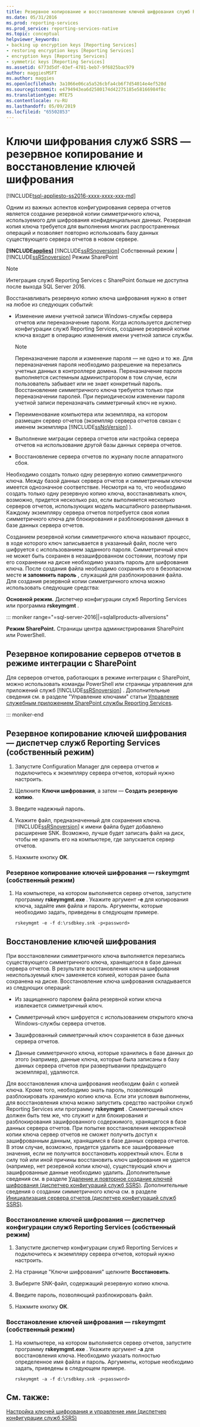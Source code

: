 ```yaml
---
title: Резервное копирование и восстановление ключей шифрования служб Reporting Services | Документы Майкрософт
ms.date: 05/31/2016
ms.prod: reporting-services
ms.prod_service: reporting-services-native
ms.topic: conceptual
helpviewer_keywords:
- backing up encryption keys [Reporting Services]
- restoring encryption keys [Reporting Services]
- encryption keys [Reporting Services]
- symmetric keys [Reporting Services]
ms.assetid: 6773d5df-03ef-4781-beb7-9f6825bac979
author: maggiesMSFT
ms.author: maggies
ms.openlocfilehash: 3a1066e06ca5a526cbfa4cb6f7d54014e4ef520d
ms.sourcegitcommit: e4794943ea6d2580174d42275185e58166984f8c
ms.translationtype: MTE75
ms.contentlocale: ru-RU
ms.lasthandoff: 05/09/2019
ms.locfileid: "65502853"
---
```

# <a name="ssrs-encryption-keys---back-up-and-restore-encryption-keys"></a>Ключи шифрования служб SSRS — резервное копирование и восстановление ключей шифрования
[!INCLUDE[tsql-appliesto-ss2016-xxxx-xxxx-xxx-md](../../includes/tsql-appliesto-ss2016-xxxx-xxxx-xxx-md.md)]

  Одним из важных аспектов конфигурирования сервера отчетов является создание резервной копии симметричного ключа, используемого для шифрования конфиденциальных данных. Резервная копия ключа требуется для выполнения многих распространенных операций и позволяет повторно использовать базу данных существующего сервера отчетов в новом сервере.  
  
 **[!INCLUDE[applies](../../includes/applies-md.md)]**  [!INCLUDE[ssRSnoversion](../../includes/ssrsnoversion-md.md)] Собственный режим | [!INCLUDE[ssRSnoversion](../../includes/ssrsnoversion-md.md)] Режим SharePoint  

> [!NOTE]
> Интеграция служб Reporting Services с SharePoint больше не доступна после выхода SQL Server 2016.
  
 Восстанавливать резервную копию ключа шифрования нужно в ответ на любое из следующих событий:  
  
-   Изменение имени учетной записи Windows-службы сервера отчетов или переназначение пароля. Когда используется диспетчер конфигурации служб Reporting Services, создание резервной копии ключа входит в операцию изменения имени учетной записи службы.  
  
    > [!NOTE]
    > Переназначение пароля и изменение пароля — не одно и то же. Для переназначения пароля необходимо разрешение на перезапись учетных данных в контроллере домена. Переназначение пароля выполняется системным администратором в том случае, если пользователь забывает или не знает конкретный пароль. Восстановление симметричного ключа требуется только при переназначении паролей. При периодическом изменении пароля учетной записи переназначать симметричный ключ не нужно.  
  
-   Переименование компьютера или экземпляра, на котором размещен сервер отчетов (экземпляр сервера отчетов связан с именем экземпляра [!INCLUDE[ssNoVersion](../../includes/ssnoversion-md.md)] ).  
  
-   Выполнение миграции сервера отчетов или настройка сервера отчетов на использование другой базы данных сервера отчетов.  
  
-   Восстановление сервера отчетов по журналу после аппаратного сбоя.  
  
 Необходимо создать только одну резервную копию симметричного ключа. Между базой данных сервера отчетов и симметричным ключом имеется однозначное соответствие. Несмотря на то, что необходимо создать только одну резервную копию ключа, восстанавливать ключ, возможно, придется несколько раз, если выполняется несколько серверов отчетов, использующих модель масштабного развертывания. Каждому экземпляру сервера отчетов потребуется своя копия симметричного ключа для блокирования и разблокирования данных в базе данных сервера отчетов.

 Созданием резервной копии симметричного ключа называют процесс, в ходе которого ключ записывается в указанный файл, после чего шифруется с использованием заданного пароля. Симметричный ключ не может быть сохранен в незашифрованном состоянии, поэтому при его сохранении на диске необходимо указать пароль для шифрования ключа. После создания файла необходимо сохранить его в безопасном месте **и запомнить пароль** , служащий для разблокирования файла. Для создания резервной копии симметричного ключа можно использовать следующие средства:  
  
 **Основной режим.** Диспетчер конфигурации служб Reporting Services или программа **rskeymgmt** .  

::: moniker range="=sql-server-2016||=sqlallproducts-allversions"
  
 **Режим SharePoint.** Страницы центра администрирования SharePoint или PowerShell.  
  
##  <a name="bkmk_backup_sharepoint"></a> Резервное копирование серверов отчетов в режиме интеграции с SharePoint  
 Для серверов отчетов, работающих в режиме интеграции с SharePoint, можно использовать команды PowerShell или страницы управления для приложений служб [!INCLUDE[ssRSnoversion](../../includes/ssrsnoversion-md.md)] . Дополнительные сведения см. в разделе "Управление ключами" статьи [Управление служебным приложением SharePoint службы Reporting Services](../../reporting-services/report-server-sharepoint/manage-a-reporting-services-sharepoint-service-application.md).  

::: moniker-end
  
##  <a name="bkmk_backup_configuration_manager"></a> Резервное копирование ключей шифрования — диспетчер служб Reporting Services (собственный режим)  
  
1.  Запустите Configuration Manager для сервера отчетов и подключитесь к экземпляру сервера отчетов, который нужно настроить.  
  
2.  Щелкните **Ключи шифрования**, а затем — **Создать резервную копию**.  
  
3.  Введите надежный пароль.  
  
4.  Укажите файл, предназначенный для сохранения ключа. [!INCLUDE[ssRSnoversion](../../includes/ssrsnoversion-md.md)] к имени файла будет добавлено расширение SNK. Возможно, лучше будет записать файл на диск, чтобы не хранить его на компьютере, где запускается сервер отчетов.  
  
5.  Нажмите кнопку **ОК**.  
  
###  <a name="bkmk_backup_rskeymgmt"></a> Резервное копирование ключей шифрования — rskeymgmt (собственный режим)  
  
1.  На компьютере, на котором выполняется сервер отчетов, запустите программу **rskeymgmt.exe** . Укажите аргумент **-e** для копирования ключа, задайте имя файла и пароль. Аргументы, которые необходимо задать, приведены в следующем примере.  
  
    ```  
    rskeymgmt -e -f d:\rsdbkey.snk -p<password>  
    ```  
  
## <a name="restore-encryption-keys"></a>Восстановление ключей шифрования  
 При восстановлении симметричного ключа выполняется перезапись существующего симметричного ключа, хранящегося в базе данных сервера отчетов. В результате восстановления ключа шифрования неиспользуемый ключ заменяется копией, которая ранее была сохранена на диске. Восстановление ключа шифрования складывается из следующих операций:  
  
-   Из защищенного паролем файла резервной копии ключа извлекается симметричный ключ.  
  
-   Симметричный ключ шифруется с использованием открытого ключа Windows-службы сервера отчетов.  
  
-   Зашифрованный симметричный ключ сохраняется в базе данных сервера отчетов.  
  
-   Данные симметричного ключа, которые хранились в базе данных до этого (например, данные ключа, которые была записаны в базу данных сервера отчетов при развертывании предыдущего экземпляра), удаляются.  
  
 Для восстановления ключа шифрования необходим файл с копией ключа. Кроме того, необходимо знать пароль, позволяющий разблокировать хранимую копию ключа. Если эти условия выполнены, для восстановления ключа можно запустить средство настройки служб Reporting Services или программу **rskeymgmt** . Симметричный ключ должен быть тем же, что служит и для блокирования и разблокирования зашифрованного содержимого, хранящегося в базе данных сервера отчетов. При попытке восстановления некорректной копии ключа сервер отчетов не сможет получить доступ к зашифрованным данным, хранящимся в базе данных сервера отчетов. В этом случае, возможно, придется удалить все зашифрованные значения, если не получится восстановить корректный ключ. Если в силу той или иной причины восстановить ключ шифрования не удается (например, нет резервной копии ключа), существующий ключ и зашифрованные данные необходимо удалить. Дополнительные сведения см. в разделе [Удаление и повторное создание ключей шифрования (диспетчер конфигураций служб SSRS)](../../reporting-services/install-windows/ssrs-encryption-keys-delete-and-re-create-encryption-keys.md). Дополнительные сведения о создании симметричного ключа см. в разделе [Инициализация сервера отчетов (диспетчер конфигураций служб SSRS)](../../reporting-services/install-windows/ssrs-encryption-keys-initialize-a-report-server.md).  
  
###  <a name="bkmk_restore_configuration_manager"></a> Восстановление ключей шифрования — диспетчер конфигурации служб Reporting Services (собственный режим)  
  
1.  Запустите диспетчер конфигурации служб Reporting Services и подключитесь к экземпляру сервера отчетов, который нужно настроить.  
  
2.  На странице "Ключи шифрования" щелкните **Восстановить**.  
  
3.  Выберите SNK-файл, содержащий резервную копию ключа.  
  
4.  Введите пароль, позволяющий разблокировать файл.  
  
5.  Нажмите кнопку **ОК**. 
  
###  <a name="bkmk_restore_rskeymgmt"></a> Восстановление ключей шифрования — rskeymgmt (собственный режим)  
  
1.  На компьютере, на котором выполняется сервер отчетов, запустите программу **rskeymgmt.exe** . Укажите аргумент **-a** для восстановления ключа. Необходимо указать полностью определенное имя файла и пароль. Аргументы, которые необходимо задать, приведены в следующем примере.  
  
    ```  
    rskeymgmt -a -f d:\rsdbkey.snk -p<password>  
    ```  
  
## <a name="see-also"></a>См. также:  
 [Настройка ключей шифрования и управление ими (диспетчер конфигурации служб SSRS)](../../reporting-services/install-windows/ssrs-encryption-keys-manage-encryption-keys.md)  
  
  
